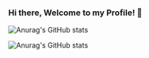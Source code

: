 ### Hi there, Welcome to my Profile! 👋

![Anurag's GitHub stats](https://github-readme-stats.vercel.app/api?username=anuraghazra&show_icons=true&theme=radical)

![Anurag's GitHub stats](https://github-readme-stats.vercel.app/api?tcodes27=anuraghazra&theme=dark&show_icons=true)
